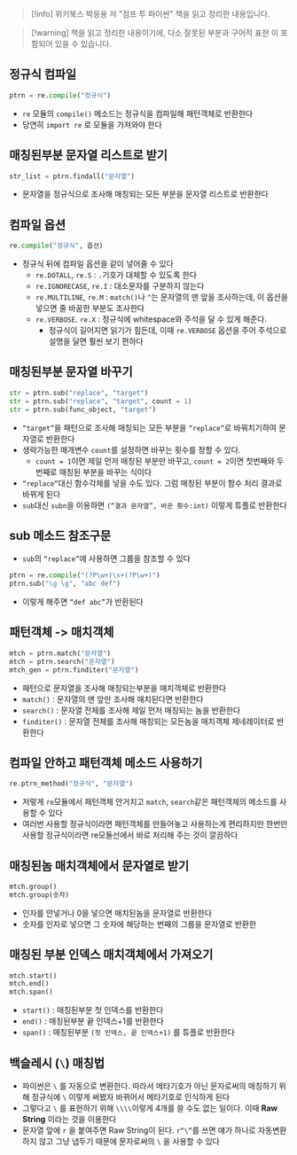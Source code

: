 > [!info] 위키북스 박응용 저 "점프 투 파이썬" 책을 읽고 정리한 내용입니다.

> [!warning] 책을 읽고 정리한 내용이기에, 다소 잘못된 부분과 구어적 표현 이 포함되어 있을 수 있습니다.

## 정규식 컴파일

```python
ptrn = re.compile("정규식")
```

- `re` 모듈의 `compile()` 메소드는 정규식을 컴파일해 패턴객체로 반환한다
- 당연히 `import re` 로 모듈을 가져와야 한다

## 매칭된부분 문자열 리스트로 받기

```python
str_list = ptrn.findall("문자열")
```

- 문자열을 정규식으로 조사해 매칭되는 모든 부분을 문자열 리스트로 반환한다

## 컴파일 옵션

```python
re.compile("정규식", 옵션)
```

- 정규식 뒤에 컴파일 옵션을 같이 넣어줄 수 있다
	- `re.DOTALL`, `re.S` : `.`기호가 대체할 수 있도록 한다
	- `re.IGNORECASE`, `re.I` : 대소문자를 구분하지 않는다
	- `re.MULTILINE`, `re.M` : `match()`나 `^`는 문자열의 맨 앞을 조사하는데, 이 옵션을 넣으면 줄 바꿈한 부분도 조사한다
	- `re.VERBOSE`. `re.X` : 정규식에 whitespace와 주석을 달 수 있게 해준다.
		- 정규식이 길어지면 읽기가 힘든데, 이때 `re.VERBOSE` 옵션을 주어 주석으로 설명을 달면 훨씬 보기 편하다

## 매칭된부분 문자열 바꾸기

```python
str = ptrn.sub("replace", "target")
str = ptrn.sub("replace", "target", count = 1)
str = ptrn.sub(func_object, "target")
```

- `“target”`을 패턴으로 조사해 매칭되는 모든 부분을 `“replace”`로 바꿔치기하여 문자열로 반환한다
- 생략가능한 매개변수 `count`를 설정하면 바꾸는 횟수를 정할 수 있다.
	- `count = 1`이면 제일 먼저 매칭된 부분만 바꾸고, `count = 2`이면 첫번째와 두번째로 매칭된 부분을 바꾸는 식이다
- `“replace”`대신 함수각체를 넣을 수도 있다. 그럼 매칭된 부분이 함수 처리 결과로 바뀌게 된다
- `sub`대신 `subn`을 이용하면 `(“결과 문자열”, 바꾼 횟수:int)` 이렇게 튜플로 반환한다

## sub 메소드 참조구문

- `sub`의 `“replace”`에 사용하면 그룹을 참조할 수 있다

```python
ptrn = re.compile("(?P\w+)\s+(?P\w+)")
ptrn.sub("\g \g", "abc def")
```

- 이렇게 해주면 `“def abc”`가 반환된다

## 패턴객체 -> 매치객체

```python
mtch = ptrn.match("문자열")
mtch = ptrn.search("문자열")
mtch_gen = ptrn.finditer("문자열")
```

- 패턴으로 문자열을 조사해 매칭되는부분을 매치객체로 반환한다
- `match()` : 문자열의 맨 앞만 조사해 매치된다면 반환한다
- `search()` : 문자열 전체를 조사해 제일 먼저 매칭되는 놈을 반환한다
- `finditer()` : 문자열 전체를 조사해 매칭되는 모든놈을 매치객체 제네레이터로 반환한다

## 컴파일 안하고 패턴객체 메소드 사용하기

```python
re.ptrn_method("정규식", "문자열")
```

- 저렇게 `re`모듈에서 패턴객체 안거치고 `match`, `search`같은 패턴객체의 메소드를 사용할 수 있다
- 여러번 사용할 정규식이라면 패턴객체를 만들어놓고 사용하는게 편리하지만 한번만 사용할 정규식이라면 re모듈선에서 바로 처리해 주는 것이 깔끔하다

## 매칭된놈 매치객체에서 문자열로 받기

```python
mtch.group()
mtch.group(숫자)
```

- 인자를 안넣거나 0을 넣으면 매치된놈을 문자열로 반환한다
- 숫자를 인자로 넣으면 그 숫자에 해당하는 번째의 그룹을 문자열로 반환한

## 매칭된 부분 인덱스 매치객체에서 가져오기

```python
mtch.start()
mtch.end()
mtch.span()
```

- `start()` : 매칭된부분 첫 인덱스를 반환한다
- `end()` : 매칭된부분 끝 인덱스+1를 반환한다
- `span()` : 매칭된부분 `(첫 인덱스, 끝 인덱스+1)` 를 튜플로 반환한다

## 백슬레시 (`\`) 매칭법

- 파이썬은 `\` 를 자동으로 변환한다. 따라서 메타기호가 아닌 문자로써의 매칭하기 위해 정규식에 `\` 이렇게 써봤자 바뀌어서 메타기호로 인식하게 된다
- 그렇다고 `\` 를 표현하기 위해 `\\\\`이렇게 4개를 쓸 수도 없는 일이다. 이때 **Raw String** 이라는 것을 이용한다
- 문자열 앞에 `r` 을 붙여주면 Raw String이 된다. `r“\”`를 쓰면 얘가 하나로 자동변환하지 않고 그냥 냅두기 때문에 문자로써의 `\` 을 사용할 수 있다